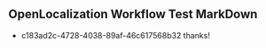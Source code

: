 ## OpenLocalization Workflow Test MarkDown
* c183ad2c-4728-4038-89af-46c617568b32 thanks!

<!--HONumber=Jul16_HO3-->


